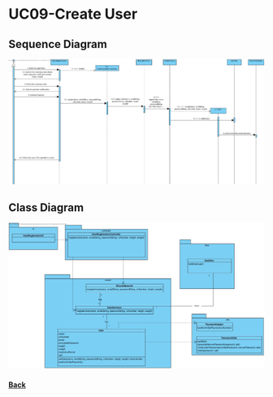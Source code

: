 ﻿# UC09-Create User

##	Sequence Diagram
![UC09-Create User-SD](UC09-SD.jpg)

##	Class Diagram
![UC09-Create User-CD](UC09-CD.jpg)

#### [Back](../OODesign.md)

